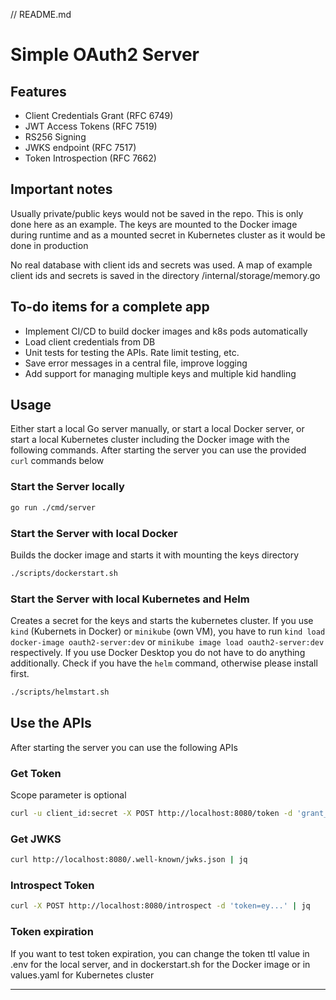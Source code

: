 // README.md
# Simple OAuth2 Server

## Features
- Client Credentials Grant (RFC 6749)
- JWT Access Tokens (RFC 7519)
- RS256 Signing
- JWKS endpoint (RFC 7517)
- Token Introspection (RFC 7662)

## Important notes
Usually private/public keys would not be saved in the repo. This is only done here as an example. The keys are mounted to the Docker image during runtime and as a mounted secret in Kubernetes cluster as it would be done in production

No real database with client ids and secrets was used. A map of example client ids and secrets is saved in the directory /internal/storage/memory.go

## To-do items for a complete app
- Implement CI/CD to build docker images and k8s pods automatically
- Load client credentials from DB
- Unit tests for testing the APIs. Rate limit testing, etc.
- Save error messages in a central file, improve logging
- Add support for managing multiple keys and multiple kid handling

## Usage
Either start a local Go server manually, or start a local Docker server, or start a local Kubernetes cluster including the Docker image with the following commands. After starting the server you can use the provided `curl` commands below

### Start the Server locally
```sh
go run ./cmd/server
```

### Start the Server with local Docker
Builds the docker image and starts it with mounting the keys directory
```sh
./scripts/dockerstart.sh
```

### Start the Server with local Kubernetes and Helm
Creates a secret for the keys and starts the kubernetes cluster. If you use `kind` (Kubernets in Docker) or `minikube` (own VM), you have to run `kind load docker-image oauth2-server:dev` or `minikube image load oauth2-server:dev` respectively. If you use Docker Desktop you do not have to do anything additionally. Check if you have the `helm` command, otherwise please install first.
```sh
./scripts/helmstart.sh
```
## Use the APIs
After starting the server you can use the following APIs

### Get Token
Scope parameter is optional
```sh
curl -u client_id:secret -X POST http://localhost:8080/token -d 'grant_type=client_credentials' -d 'scope=write:orders' | jq
```

### Get JWKS
```sh
curl http://localhost:8080/.well-known/jwks.json | jq
```

### Introspect Token
```sh
curl -X POST http://localhost:8080/introspect -d 'token=ey...' | jq
```

### Token expiration
If you want to test token expiration, you can change the token ttl value in .env for the local server, and in dockerstart.sh for the Docker image or in values.yaml for Kubernetes cluster

---